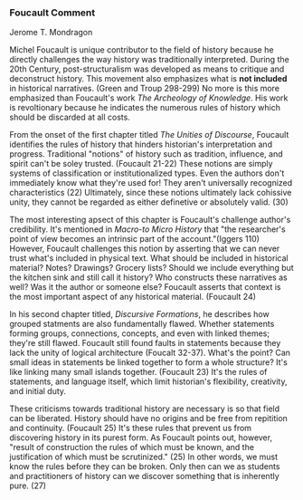 ### Foucault Comment
Jerome T. Mondragon

Michel Foucault is unique contributor to the field of history because he directly challenges the way history was traditionally interpreted. During the 20th Century, post-structuralism was developed as means to critique and deconstruct history. This movement also emphasizes what is __not included__ in historical narratives. (Green and Troup 298-299) No more is this more emphasized than Foucault's work _The Archeology of Knowledge_. His work is revoltionary because he indicates the numerous rules of history which should be discarded at all costs.

From the onset of the first chapter titled _The Unities of Discourse_, Foucault identifies the rules of history that hinders historian's interpretation and progress. Traditional "notions" of history such as tradition, influence, and spirit can't be soley trusted. (Foucault 21-22) These notions are simply systems of classification or institutionalized types. Even the authors don't immediately know what they're used for! They aren't universally recognized characteristics (22) Ultimately, since these notions ultimately lack cohissive unity, they cannot be regarded as either definetive or absolutely valid. (30) 

The most interesting apsect of this chapter is Foucault's challenge author's credibility. It's mentioned in _Macro-to Micro History_ that "the researcher's point of view becomes an intrinsic part of the account."(Iggers 110) However, Foucault challenges this notion by asserting that we can never trust what's included in physical text. What should be included in historical material? Notes? Drawings? Grocery lists? Should we include everything but the kitchen sink and still call it history? Who constructs these narratives as well? Was it the author or someone else? Foucault asserts that context is the most important aspect of any historical material. (Foucault 24)

In his second chapter titled, _Discursive Formations_, he describes how grouped statments are also fundamentally flawed. Whether statements forming groups, connections, concepts, and even with linked themes; they're still flawed. Foucault still found faults in statements because they lack the unity of logical architecture (Foucalt 32-37). What's the point? Can small ideas in statements be linked together to form a whole structure? It's like linking many small islands together. (Foucault 23) It's the rules of statements, and language itself, which limit historian's flexibility, creativity, and initial duty. 

These criticisms towards traditional history are necessary is so that field can be liberated. History should have no origins and be free from repitition and continuity. (Foucault 25)  It's these rules that prevent us from discovering history in its purest form. As Foucault points out, however, "result of construction the rules of which must be known, and the justification of which must be scrutinized." (25) In other words, we must know the rules before they can be broken. Only then can we as students and practitioners of history can we discover something that is inherently pure. (27)
